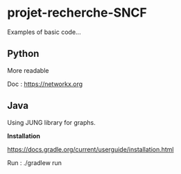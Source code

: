 # projet-recherche-SNCF
Examples of basic code...

## Python
More readable

Doc : https://networkx.org 

## Java 

Using JUNG library for graphs.

**Installation**

https://docs.gradle.org/current/userguide/installation.html 

Run : ./gradlew run